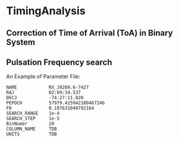 # TimingAnalysis

## Correction of Time of Arrival (ToA) in Binary System
## Pulsation Frequency search
An Example of Parameter File:

```
NAME            RX_J0209.6-7427                                                                                                   
RAJ             02:09:34.537
DECJ            -74:27:11.820
PEPOCH          57979.425942180467246
F0              0.107631040792164
SEARCH_RANGE    1e-4
SEARCH_STEP     1e-5
BinNumer        20
COLUMN_NAME     TDB
UNITS           TDB 
```
